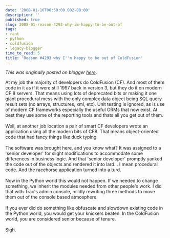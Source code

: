 ```yaml
---
date: '2008-01-10T06:50:00.002-08:00'
description: ''
published: true
slug: 2008-01-reason-4293-why-im-happy-to-be-out-of
tags:
- rant
- python
- coldfusion
- legacy-blogger
time_to_read: 5
title: 'Reason #4293 why I''m happy to be out of ColdFusion'
---
```


*This was originally posted on blogger [here](https://pydanny.blogspot.com/2008/01/reason-4293-why-im-happy-to-be-out-of.html)*.

At my job the majority of developers do ColdFusion (CF).  And most of them code in it as if it were still 1997 back in version 3, but they do it on modern CF 8 servers.  That means using lots of deprecated bits or making it one giant procedural mess with the only complex data object being SQL query result sets (no arrays, structures, xml, etc).  Unit testing is ignored, as is use of modern CF frameworks especially the useful ORMs that now exist.  At best they use some of the reporting tools and thats all you get out of them.<br /><br />Well, at another job location a pair of smart CF developers wrote an application using all the modern bits of CF8.  That means object-oriented code that had fancy things like duck typing.<br /><br />The software was brought here, and you know what?  It was assigned to a 'senior developer' for slight modifications to accommodate some differences in business logic.  And that 'senior developer' promptly yanked the code out of the objects and rendered it into lard... I mean procedural code.  And the racehorse application turned into a turd.<br /><br />Now in the Python world this would not happen.  If we needed to change something, we inherit the modules needed from other people's work.  I did that with Trac's admin console, mildly rewriting three methods to move them out of the console based atmosphere.<br /><br />If you ever did do something like obfuscate and slowdown existing code in the Python world, you would get your knickers beaten.  In the ColdFusion world, you are considered senior because of tenure.<br /><br />Sigh.